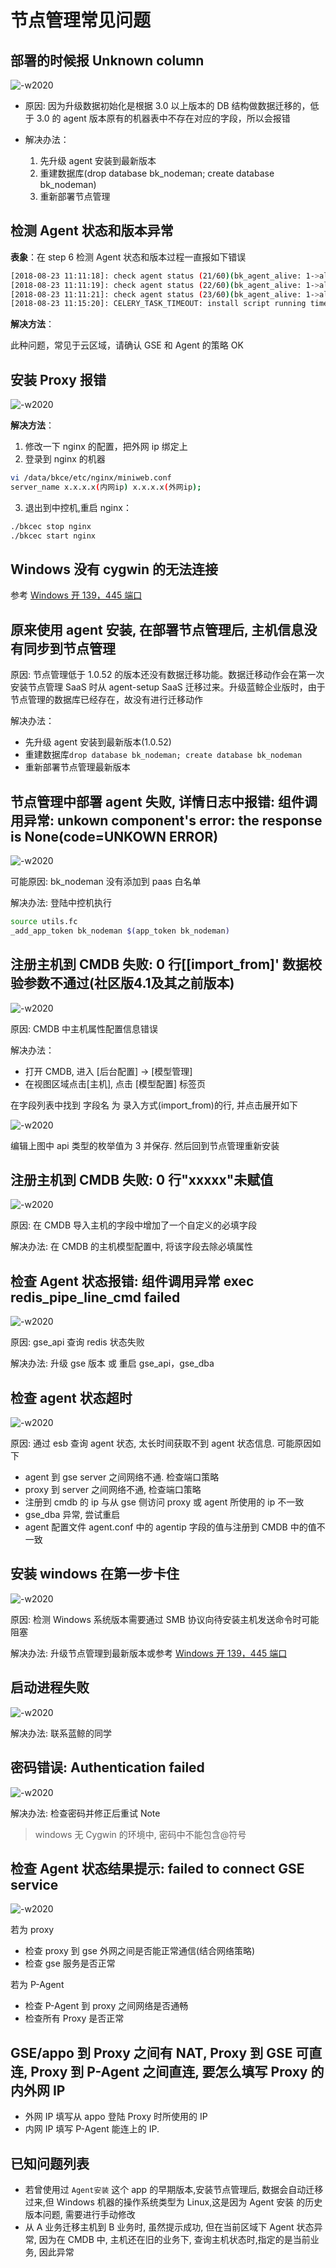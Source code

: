 # 节点管理常见问题

## 部署的时候报 Unknown column

![-w2020](../assets/15318834424275.png)

- 原因: 因为升级数据初始化是根据 3.0 以上版本的 DB 结构做数据迁移的，低于 3.0 的 agent 版本原有的机器表中不存在对应的字段，所以会报错

- 解决办法：
	1. 先升级 agent 安装到最新版本
	2. 重建数据库(drop database bk_nodeman; create database bk_nodeman)
	3. 重新部署节点管理

## 检测 Agent 状态和版本异常

**表象**：在 step 6 检测 Agent 状态和版本过程一直报如下错误

```bash
[2018-08-23 11:11:18]: check agent status (21/60)(bk_agent_alive: 1->alive, 0->dead):0
[2018-08-23 11:11:19]: check agent status (22/60)(bk_agent_alive: 1->alive, 0->dead):0
[2018-08-23 11:11:21]: check agent status (23/60)(bk_agent_alive: 1->alive, 0->dead):0
[2018-08-23 11:15:20]: CELERY_TASK_TIMEOUT: install script running timeout(600s)，install failed，please connect us
```

**解决方法**：

此种问题，常见于云区域，请确认 GSE 和 Agent 的策略 OK

## 安装 Proxy 报错

![-w2020](../assets/1535613920390.png)

**解决方法**：

1. 修改一下 nginx 的配置，把外网 ip 绑定上
2. 登录到 nginx 的机器

```bash
vi /data/bkce/etc/nginx/miniweb.conf
server_name x.x.x.x(内网ip) x.x.x.x(外网ip);
```

3. 退出到中控机,重启 nginx：

```bash
./bkcec stop nginx
./bkcec start nginx
```

## Windows 没有 cygwin 的无法连接

参考 [Windows 开 139，445 端口](6.0/节点管理/附录/smb.md)

## 原来使用 agent 安装, 在部署节点管理后, 主机信息没有同步到节点管理

原因: 节点管理低于 1.0.52 的版本还没有数据迁移功能。数据迁移动作会在第一次安装节点管理 SaaS 时从 agent-setup SaaS 迁移过来。升级蓝鲸企业版时，由于节点管理的数据库已经存在，故没有进行迁移动作

解决办法：

- 先升级 agent 安装到最新版本(1.0.52)
- 重建数据库`drop database bk_nodeman; create database bk_nodeman`
- 重新部署节点管理最新版本

## 节点管理中部署 agent 失败, 详情日志中报错: 组件调用异常: unkown component's error: the response is None(code=UNKOWN ERROR)

![-w2020](../assets/1535613594508.png)

可能原因: bk_nodeman 没有添加到 paas 白名单

解决办法: 登陆中控机执行

```bash
source utils.fc
_add_app_token bk_nodeman $(app_token bk_nodeman)
```

## 注册主机到 CMDB 失败: 0 行[[import_from]' 数据校验参数不通过(社区版4.1及其之前版本)

![-w2020](../assets/15318845967497.jpg)

原因: CMDB 中主机属性配置信息错误

解决办法：

- 打开 CMDB, 进入 [后台配置] -> [模型管理]
- 在视图区域点击[主机], 点击 [模型配置] 标签页

在字段列表中找到 字段名 为 录入方式(import_from)的行, 并点击展开如下

![-w2020](../assets/15318847114893.jpg)

编辑上图中 api 类型的枚举值为 3 并保存. 然后回到节点管理重新安装

## 注册主机到 CMDB 失败: 0 行"xxxxx"未赋值

![-w2020](../assets/15318848260214.png)

原因: 在 CMDB 导入主机的字段中增加了一个自定义的必填字段

解决办法: 在 CMDB 的主机模型配置中, 将该字段去除必填属性

## 检查 Agent 状态报错: 组件调用异常 exec redis_pipe_line_cmd failed

![-w2020](../assets/15318862302643.png)

原因: gse_api 查询 redis 状态失败

解决办法:
升级 gse 版本 或 重启 gse_api，gse_dba

## 检查 agent 状态超时

![-w2020](../assets/15318864938300.jpg)

原因: 通过 esb 查询 agent 状态, 太长时间获取不到 agent 状态信息. 可能原因如下

- agent 到 gse server 之间网络不通. 检查端口策略
- proxy 到 server 之间网络不通, 检查端口策略
- 注册到 cmdb 的 ip 与从 gse 侧访问 proxy 或 agent 所使用的 ip 不一致
- gse_dba 异常, 尝试重启
- agent 配置文件 agent.conf 中的 agentip 字段的值与注册到 CMDB 中的值不一致

## 安装 windows 在第一步卡住

![-w2020](../assets/15318885055901.jpg)

原因: 检测 Windows 系统版本需要通过 SMB 协议向待安装主机发送命令时可能阻塞

解决办法: 升级节点管理到最新版本或参考 [Windows 开 139，445 端口](6.0/节点管理/附录/smb.md)

## 启动进程失败

![-w2020](../assets/15315097172270.jpg)

解决办法: 联系蓝鲸的同学

## 密码错误: Authentication failed

![-w2020](../assets/1535612961429.png)

解决办法: 检查密码并修正后重试
Note

> windows 无 Cygwin 的环境中, 密码中不能包含@符号

## 检查 Agent 状态结果提示: failed to connect GSE service

![-w2020](../assets/1535612853368.png)

若为 proxy

- 检查 proxy 到 gse 外网之间是否能正常通信(结合网络策略)
- 检查 gse 服务是否正常

若为 P-Agent

- 检查 P-Agent 到 proxy 之间网络是否通畅
- 检查所有 Proxy 是否正常

## GSE/appo 到 Proxy 之间有 NAT, Proxy 到 GSE 可直连, Proxy 到 P-Agent 之间直连, 要怎么填写 Proxy 的内外网 IP

- 外网 IP 填写从 appo 登陆 Proxy 时所使用的 IP
- 内网 IP 填写 P-Agent 能连上的 IP.

## 已知问题列表

- 若曾使用过 `Agent安装` 这个 app 的早期版本,安装节点管理后, 数据会自动迁移过来,但 Windows 机器的操作系统类型为 Linux,这是因为 Agent 安装 的历史版本问题, 需要进行手动修改
- 从 A 业务迁移主机到 B 业务时, 虽然提示成功, 但在当前区域下 Agent 状态异常, 因为在 CMDB 中, 主机还在旧的业务下, 查询主机状态时,指定的是当前业务, 因此异常
